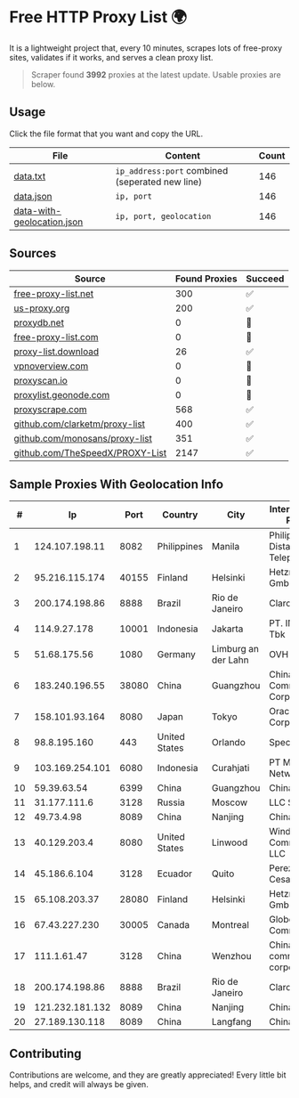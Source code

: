 
# Free HTTP Proxy List 🌍

It is a lightweight project that, every 10 minutes, scrapes lots of free-proxy sites, validates if it works, and serves a clean proxy list.


> Scraper found **3992** proxies at the latest update. Usable proxies are below.

## Usage

Click the file format that you want and copy the URL.


|File|Content|Count|
|----|-------|-----|
|[data.txt](https://raw.githubusercontent.com/themiralay/Proxy-List-World/master/data.txt)|`ip_address:port` combined (seperated new line)|146|
|[data.json](https://raw.githubusercontent.com/themiralay/Proxy-List-World/master/data.json)|`ip, port`|146|
|[data-with-geolocation.json](https://raw.githubusercontent.com/themiralay/Proxy-List-World/master/data-with-geolocation.json)|`ip, port, geolocation`|146|

## Sources

|Source|Found Proxies|Succeed|
|------|-------------|-------|
|[free-proxy-list.net](https://free-proxy-list.net)|300|✅|
|[us-proxy.org](https://www.us-proxy.org)|200|✅|
|[proxydb.net](http://proxydb.net)|0|🚫|
|[free-proxy-list.com](https://free-proxy-list.com/?page=&port=&type%5B%5D=http&type%5B%5D=https&up_time=0&search=Search)|0|🚫|
|[proxy-list.download](https://www.proxy-list.download/HTTP)|26|✅|
|[vpnoverview.com](https://vpnoverview.com/privacy/anonymous-browsing/free-proxy-servers)|0|🚫|
|[proxyscan.io](https://www.proxyscan.io)|0|🚫|
|[proxylist.geonode.com](https://proxylist.geonode.com/api/proxy-list?limit=300&page=1&sort_by=lastChecked&sort_type=desc&protocols=http,https)|0|🚫|
|[proxyscrape.com](https://api.proxyscrape.com/v2/?request=displayproxies&protocol=http&timeout=10000&country=all&ssl=all&anonymity=all)|568|✅|
|[github.com/clarketm/proxy-list](https://raw.githubusercontent.com/clarketm/proxy-list/master/proxy-list-raw.txt)|400|✅|
|[github.com/monosans/proxy-list](https://raw.githubusercontent.com/monosans/proxy-list/main/proxies/http.txt)|351|✅|
|[github.com/TheSpeedX/PROXY-List](https://raw.githubusercontent.com/TheSpeedX/PROXY-List/master/http.txt)|2147|✅|


## Sample Proxies With Geolocation Info

|#|Ip|Port|Country|City|Internet Service Provider|
|-|--|----|-------|----|-------------------------|
|1|124.107.198.11|8082|Philippines|Manila|Philippine Long Distance Telephone Co.|
|2|95.216.115.174|40155|Finland|Helsinki|Hetzner Online GmbH|
|3|200.174.198.86|8888|Brazil|Rio de Janeiro|Claro S.A|
|4|114.9.27.178|10001|Indonesia|Jakarta|PT. INDOSAT Tbk|
|5|51.68.175.56|1080|Germany|Limburg an der Lahn|OVH SAS|
|6|183.240.196.55|38080|China|Guangzhou|China Mobile Communications Corporation|
|7|158.101.93.164|8080|Japan|Tokyo|Oracle Corporation|
|8|98.8.195.160|443|United States|Orlando|Spectrum|
|9|103.169.254.101|6080|Indonesia|Curahjati|PT Master Star Network|
|10|59.39.63.54|6399|China|Guangzhou|Chinanet|
|11|31.177.111.6|3128|Russia|Moscow|LLC Smart Ape|
|12|49.73.4.98|8089|China|Nanjing|China Telecom|
|13|40.129.203.4|8080|United States|Linwood|Windstream Communications LLC|
|14|45.186.6.104|3128|Ecuador|Quito|Perez Tito Julio Cesar|
|15|65.108.203.37|28080|Finland|Helsinki|Hetzner Online GmbH|
|16|67.43.227.230|30005|Canada|Montreal|GloboTech Communications|
|17|111.1.61.47|3128|China|Wenzhou|China Mobile communications corporation|
|18|200.174.198.86|8888|Brazil|Rio de Janeiro|Claro S.A|
|19|121.232.181.132|8089|China|Nanjing|Chinanet|
|20|27.189.130.118|8089|China|Langfang|Chinanet|



## Contributing

Contributions are welcome, and they are greatly appreciated! Every
little bit helps, and credit will always be given.

